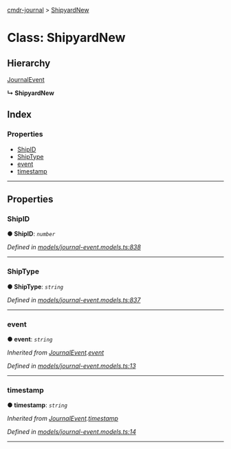 [cmdr-journal](../README.md) > [ShipyardNew](../classes/shipyardnew.md)



# Class: ShipyardNew

## Hierarchy


 [JournalEvent](journalevent.md)

**↳ ShipyardNew**







## Index

### Properties

* [ShipID](shipyardnew.md#shipid)
* [ShipType](shipyardnew.md#shiptype)
* [event](shipyardnew.md#event)
* [timestamp](shipyardnew.md#timestamp)



---
## Properties
<a id="shipid"></a>

###  ShipID

**●  ShipID**:  *`number`* 

*Defined in [models/journal-event.models.ts:838](https://github.com/chrisbruford/cmdr-journal/blob/1e4d048/src/models/journal-event.models.ts#L838)*





___

<a id="shiptype"></a>

###  ShipType

**●  ShipType**:  *`string`* 

*Defined in [models/journal-event.models.ts:837](https://github.com/chrisbruford/cmdr-journal/blob/1e4d048/src/models/journal-event.models.ts#L837)*





___

<a id="event"></a>

###  event

**●  event**:  *`string`* 

*Inherited from [JournalEvent](journalevent.md).[event](journalevent.md#event)*

*Defined in [models/journal-event.models.ts:13](https://github.com/chrisbruford/cmdr-journal/blob/1e4d048/src/models/journal-event.models.ts#L13)*





___

<a id="timestamp"></a>

###  timestamp

**●  timestamp**:  *`string`* 

*Inherited from [JournalEvent](journalevent.md).[timestamp](journalevent.md#timestamp)*

*Defined in [models/journal-event.models.ts:14](https://github.com/chrisbruford/cmdr-journal/blob/1e4d048/src/models/journal-event.models.ts#L14)*





___


